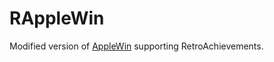 RAppleWin
========

Modified version of [AppleWin](https://github.com/AppleWin/AppleWin) supporting RetroAchievements.
